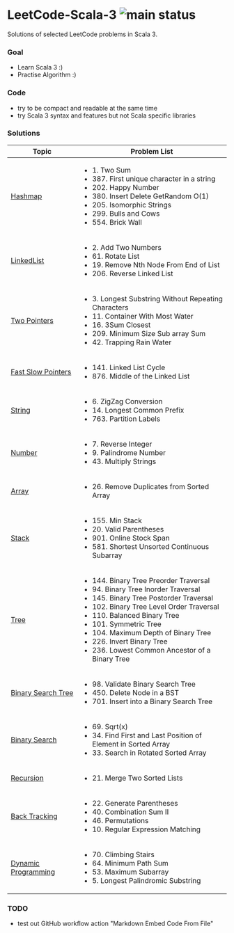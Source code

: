 # LeetCode-Scala-3 ![main status](https://github.com/chuchunf/leetcode-scala-3/actions/workflows/scala.yml/badge.svg)

Solutions of selected LeetCode problems in Scala 3.

### Goal
- Learn Scala 3 :)
- Practise Algorithm :)

### Code
- try to be compact and readable at the same time
- try Scala 3 syntax and features but not Scala specific libraries  

### Solutions 
| Topic | Problem List |
| ------ | ------------ |
| [Hashmap](src/main/scala/hashmap/hashmap.md) | <ul><li>1. Two Sum</li><li>387. First unique character in a string</li><li>202. Happy Number</li><li>380. Insert Delete GetRandom O(1)</li><li>205. Isomorphic Strings</li><li>299. Bulls and Cows</li><li>554. Brick Wall</li></ul> |
| [LinkedList](src/main/scala/linkedlist/linkedlist.md) | <ul><li>2. Add Two Numbers</li><li>61. Rotate List</li><li>19. Remove Nth Node From End of List</li><li>206. Reverse Linked List</li></ul> |
| [Two Pointers](src/main/scala/twopointers/twopointers.md) | <ul><li>3. Longest Substring Without Repeating Characters</li><li>11. Container With Most Water</li><li>16. 3Sum Closest</li><li>209. Minimum Size Sub array Sum</li><li>42. Trapping Rain Water</li></ul> |
| [Fast Slow Pointers](src/main/scala/fastslowpointers/pointers.md) | <ul><li>141. Linked List Cycle</li><li>876. Middle of the Linked List</li></ul> |
| [String](src/main/scala/string/string.md) | <ul><li>6. ZigZag Conversion</li><li>14. Longest Common Prefix</li><li>763. Partition Labels</li></ul> |
| [Number](src/main/scala/number/number.md) | <ul><li>7. Reverse Integer</li><li>9. Palindrome Number</li><li>43. Multiply Strings</li></ul> |
| [Array](src/main/scala/array/array.md) | <ul><li>26. Remove Duplicates from Sorted Array</li></ul> |
| [Stack](src/main/scala/stack/stack.md) | <ul><li>155. Min Stack</li><li>20. Valid Parentheses</li><li>901. Online Stock Span</li><li>581. Shortest Unsorted Continuous Subarray</li></ul> |
| [Tree](src/main/scala/tree/tree.md) | <ul><li>144. Binary Tree Preorder Traversal</li><li>94. Binary Tree Inorder Traversal</li><li>145. Binary Tree Postorder Traversal</li><li>102. Binary Tree Level Order Traversal</li><li>110. Balanced Binary Tree</li><li>101. Symmetric Tree</li><li>104. Maximum Depth of Binary Tree</li><li>226. Invert Binary Tree</li><li>236. Lowest Common Ancestor of a Binary Tree</li></ul> |
| [Binary Search Tree](src/main/scala/bst/bst.md) | <ul><li>98. Validate Binary Search Tree</li><li>450. Delete Node in a BST</li><li>701. Insert into a Binary Search Tree</li></ul> |
| [Binary Search](src/main/scala/binarysearch/binarysearch.md) | <ul><li>69. Sqrt(x)</li><li>34. Find First and Last Position of Element in Sorted Array</li><li>33. Search in Rotated Sorted Array</li></ul> |
| [Recursion](src/main/scala/recursion/recursion.md) | <ul><li>21. Merge Two Sorted Lists</li></ul> |
| [Back Tracking](src/main/scala/backtracking/backtracking.md) | <ul><li>22. Generate Parentheses</li><li>40. Combination Sum II</li><li>46. Permutations</li><li>10. Regular Expression Matching</li></ul> |
| [Dynamic Programming](src/main/scala/dp/dp.md) | <ul><li>70. Climbing Stairs</li><li>64. Minimum Path Sum</li><li>53. Maximum Subarray</li><li>5. Longest Palindromic Substring</li></ul> |

### TODO
- test out GitHub workflow action "Markdown Embed Code From File"